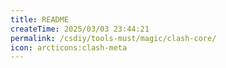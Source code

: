 ```yaml
---
title: README
createTime: 2025/03/03 23:44:21
permalink: /csdiy/tools-must/magic/clash-core/
icon: arcticons:clash-meta
---
```

